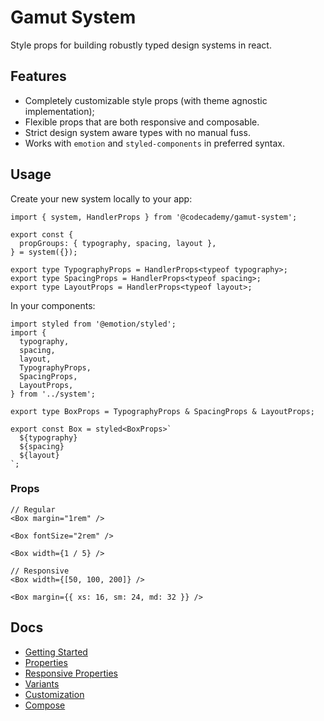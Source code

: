 # Gamut System

Style props for building robustly typed design systems in react.

## Features

- Completely customizable style props (with theme agnostic implementation);
- Flexible props that are both responsive and composable.
- Strict design system aware types with no manual fuss.
- Works with `emotion` and `styled-components` in preferred syntax.

## Usage

Create your new system locally to your app:

```tsx
import { system, HandlerProps } from '@codecademy/gamut-system';

export const {
  propGroups: { typography, spacing, layout },
} = system({});

export type TypographyProps = HandlerProps<typeof typography>;
export type SpacingProps = HandlerProps<typeof spacing>;
export type LayoutProps = HandlerProps<typeof layout>;
```

In your components:

```tsx
import styled from '@emotion/styled';
import {
  typography,
  spacing,
  layout,
  TypographyProps,
  SpacingProps,
  LayoutProps,
} from '../system';

export type BoxProps = TypographyProps & SpacingProps & LayoutProps;

export const Box = styled<BoxProps>`
  ${typography}
  ${spacing}
  ${layout}
`;
```

### Props

```tsx
// Regular
<Box margin="1rem" />

<Box fontSize="2rem" />

<Box width={1 / 5} />

// Responsive
<Box width={[50, 100, 200]} />

<Box margin={{ xs: 16, sm: 24, md: 32 }} />
```


## Docs

- [Getting Started](docs/src/docs/getting-started.mdx)
- [Properties](docs/src/docs/properties.mdx)
- [Responsive Properties](docs/src/docs/responsive.mdx)
- [Variants](docs/src/docs/variants.mdx)
- [Customization](docs/src/docs/customization.mdx)
- [Compose](docs/src/docs/compose.mdx)
